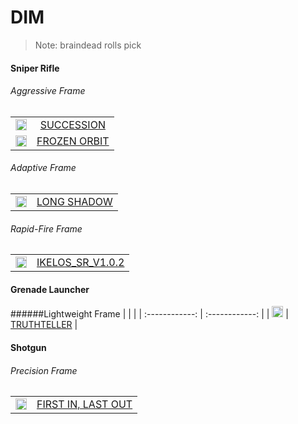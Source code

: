 # DIM
> Note: braindead rolls pick

#### Sniper Rifle
###### Aggressive Frame
| | |
| :------------: | :------------: |
| <img src="https://www.light.gg/Content/Images/kinetic-small-icon.png" width="18"> | [SUCCESSION]  |
| <img src="https://www.light.gg/Content/Images/void-small-icon.png" width="18"> | [FROZEN ORBIT]  |
###### Adaptive Frame
| | |
| :------------: | :------------: |
| <img src="https://www.light.gg/Content/Images/kinetic-small-icon.png" width="18"> | [LONG SHADOW]  |
###### Rapid-Fire Frame
| | |
| :------------: | :------------: |
| <img src="https://www.light.gg/Content/Images/solar-small-icon.png" width="18"> | [IKELOS_SR_V1.0.2]  |
#### Grenade Launcher
######Lightweight Frame
| | |
| :------------: | :------------: |
| <img src="https://www.light.gg/Content/Images/void-small-icon.png" width="18"> | [TRUTHTELLER]  |
#### Shotgun
###### Precision Frame
| | |
| :------------: | :------------: |
| <img src="https://www.light.gg/Content/Images/arc-small-icon.png" width="18"> | [FIRST IN, LAST OUT] |

[//]: #

 [kinetic]:<https://www.light.gg/Content/Images/kinetic-small-icon.png>
 [void]:<https://www.light.gg/Content/Images/void-small-icon.png>
 [solar]:<https://www.light.gg/Content/Images/solar-small-icon.png>
 [arc]:<https://www.light.gg/Content/Images/arc-small-icon.png>
 
 [FROZEN ORBIT]: <https://www.light.gg/db/items/3473290087/frozen-orbit/>
 [TRUTHTELLER]: <https://www.light.gg/db/items/1946491241/truthteller/>
 [FIRST IN, LAST OUT]: <https://www.light.gg/db/items/3616586446/first-in-last-out/>
 [IKELOS_SR_V1.0.2]: <https://www.light.gg/db/items/1253087083/ikelos-sr-v102/>
 [SUCCESSION]: <https://www.light.gg/db/items/2990047042/succession/>
 [LONG SHADOW]: <https://www.light.gg/db/items/3745990145/long-shadow/>